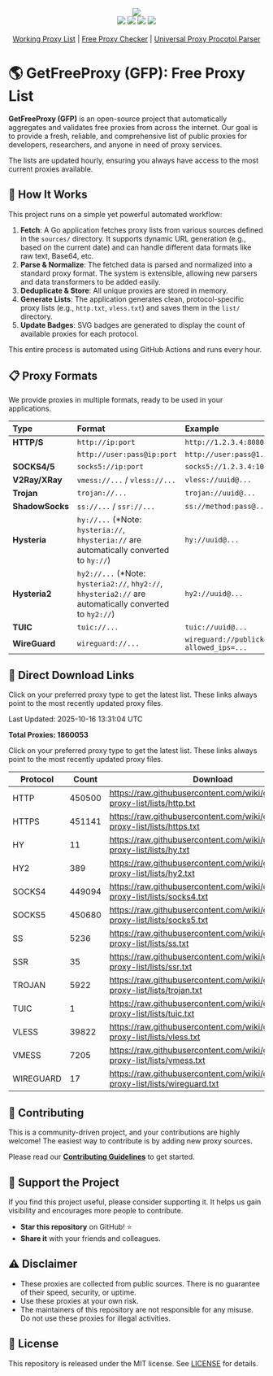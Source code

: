 <p align="center">
  <img src="https://img.shields.io/badge/Updated_Every_30_Minutes-passing-success">  
  <br>
  <img src="https://img.shields.io/website/https/getfreeproxy.com.svg">
  <img src="https://raw.githubusercontent.com/wiki/gfpcom/free-proxy-list/lists/total.svg">
  <img src="https://img.shields.io/github/last-commit/gfpcom/free-proxy-list.svg">
  <img src="https://img.shields.io/github/license/gfpcom/free-proxy-list.svg">
  
  <br>
  <br>
  <a href="https://getfreeproxy.com/lists/" title="free working proxy list">Working Proxy List</a> | <a href="https://getfreeproxy.com/tools/proxy-checker" title="free online proxy checker">Free Proxy Checker</a> | <a href="https://getfreeproxy.com/tools/proxy-protocol-parser" title="free online proxy protocol parser">Universal Proxy Procotol Parser</a>
  <br>
</p>

# 🌎 GetFreeProxy (GFP): Free Proxy List

**GetFreeProxy (GFP)** is an open-source project that automatically aggregates and validates free proxies from across the internet. Our goal is to provide a fresh, reliable, and comprehensive list of public proxies for developers, researchers, and anyone in need of proxy services.

The lists are updated hourly, ensuring you always have access to the most current proxies available.

## 🔄 How It Works

This project runs on a simple yet powerful automated workflow:

1.  **Fetch**: A Go application fetches proxy lists from various sources defined in the `sources/` directory. It supports dynamic URL generation (e.g., based on the current date) and can handle different data formats like raw text, Base64, etc.
2.  **Parse & Normalize**: The fetched data is parsed and normalized into a standard proxy format. The system is extensible, allowing new parsers and data transformers to be added easily.
3.  **Deduplicate & Store**: All unique proxies are stored in memory.
4.  **Generate Lists**: The application generates clean, protocol-specific proxy lists (e.g., `http.txt`, `vless.txt`) and saves them in the `list/` directory.
5.  **Update Badges**: SVG badges are generated to display the count of available proxies for each protocol.

This entire process is automated using GitHub Actions and runs every hour.

## 📋 Proxy Formats

We provide proxies in multiple formats, ready to be used in your applications.

| Type | Format | Example |
| :--- | :--- | :--- |
| **HTTP/S** | `http://ip:port` | `http://1.2.3.4:8080` |
| | `http://user:pass@ip:port` | `http://user:pass@1.2.3.4:8080` |
| **SOCKS4/5** | `socks5://ip:port` | `socks5://1.2.3.4:1080` |
| **V2Ray/XRay**| `vmess://...` / `vless://...` | `vless://uuid@...` |
| **Trojan** | `trojan://...` | `trojan://uuid@...` |
| **ShadowSocks**| `ss://...` / `ssr://...` | `ss://method:pass@...` |
| **Hysteria** | `hy://...` (*Note: `hysteria://`, `hhysteria://` are automatically converted to `hy://`) | `hy://uuid@...` |
| **Hysteria2**| `hy2://...` (*Note: `hysteria2://`, `hhy2://`, `hhysteria2://` are automatically converted to `hy2://`) | `hy2://uuid@...` |
| **TUIC**| `tuic://...` | `tuic://uuid@...` |
| **WireGuard**| `wireguard://...` | `wireguard://publickey@endpoint:port?allowed_ips=...` |

## 🔗 Direct Download Links


Click on your preferred proxy type to get the latest list. These links always point to the most recently updated proxy files.

<!-- BEGIN PROXY LIST -->

Last Updated: 2025-10-16 13:31:04 UTC

**Total Proxies: 1860053**

Click on your preferred proxy type to get the latest list. These links always point to the most recently updated proxy files.

| Protocol | Count | Download |
|----------|-------|----------|
| HTTP | 450500 | https://raw.githubusercontent.com/wiki/gfpcom/free-proxy-list/lists/http.txt |
| HTTPS | 451141 | https://raw.githubusercontent.com/wiki/gfpcom/free-proxy-list/lists/https.txt |
| HY | 11 | https://raw.githubusercontent.com/wiki/gfpcom/free-proxy-list/lists/hy.txt |
| HY2 | 389 | https://raw.githubusercontent.com/wiki/gfpcom/free-proxy-list/lists/hy2.txt |
| SOCKS4 | 449094 | https://raw.githubusercontent.com/wiki/gfpcom/free-proxy-list/lists/socks4.txt |
| SOCKS5 | 450680 | https://raw.githubusercontent.com/wiki/gfpcom/free-proxy-list/lists/socks5.txt |
| SS | 5236 | https://raw.githubusercontent.com/wiki/gfpcom/free-proxy-list/lists/ss.txt |
| SSR | 35 | https://raw.githubusercontent.com/wiki/gfpcom/free-proxy-list/lists/ssr.txt |
| TROJAN | 5922 | https://raw.githubusercontent.com/wiki/gfpcom/free-proxy-list/lists/trojan.txt |
| TUIC | 1 | https://raw.githubusercontent.com/wiki/gfpcom/free-proxy-list/lists/tuic.txt |
| VLESS | 39822 | https://raw.githubusercontent.com/wiki/gfpcom/free-proxy-list/lists/vless.txt |
| VMESS | 7205 | https://raw.githubusercontent.com/wiki/gfpcom/free-proxy-list/lists/vmess.txt |
| WIREGUARD | 17 | https://raw.githubusercontent.com/wiki/gfpcom/free-proxy-list/lists/wireguard.txt |

<!-- END PROXY LIST -->

## 🤝 Contributing

This is a community-driven project, and your contributions are highly welcome! The easiest way to contribute is by adding new proxy sources.

Please read our **[Contributing Guidelines](CONTRIBUTING.md)** to get started.

## 🙏 Support the Project

If you find this project useful, please consider supporting it. It helps us gain visibility and encourages more people to contribute.

-   **Star this repository** on GitHub! ⭐️
-   **Share it** with your friends and colleagues.

## ⚠️ Disclaimer

-   These proxies are collected from public sources. There is no guarantee of their speed, security, or uptime.
-   Use these proxies at your own risk.
-   The maintainers of this repository are not responsible for any misuse. Do not use these proxies for illegal activities.

## 📝 License

This repository is released under the MIT license. See [LICENSE](LICENSE) for details.
